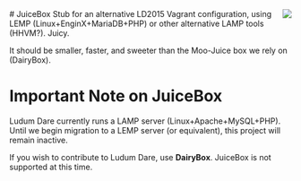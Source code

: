 <img src="https://raw.githubusercontent.com/povrazor/juicebox/master/Docs/Logo.png" style="float:right">
# JuiceBox
Stub for an alternative LD2015 Vagrant configuration, using LEMP (Linux+EnginX+MariaDB+PHP) or other alternative LAMP tools (HHVM?). Juicy.

It should be smaller, faster, and sweeter than the Moo-Juice box we rely on (DairyBox).

# Important Note on JuiceBox
Ludum Dare currently runs a LAMP server (Linux+Apache+MySQL+PHP). Until we begin migration to a LEMP server (or equivalent), this project will remain inactive.

If you wish to contribute to Ludum Dare, use **DairyBox**. JuiceBox is not supported at this time.
